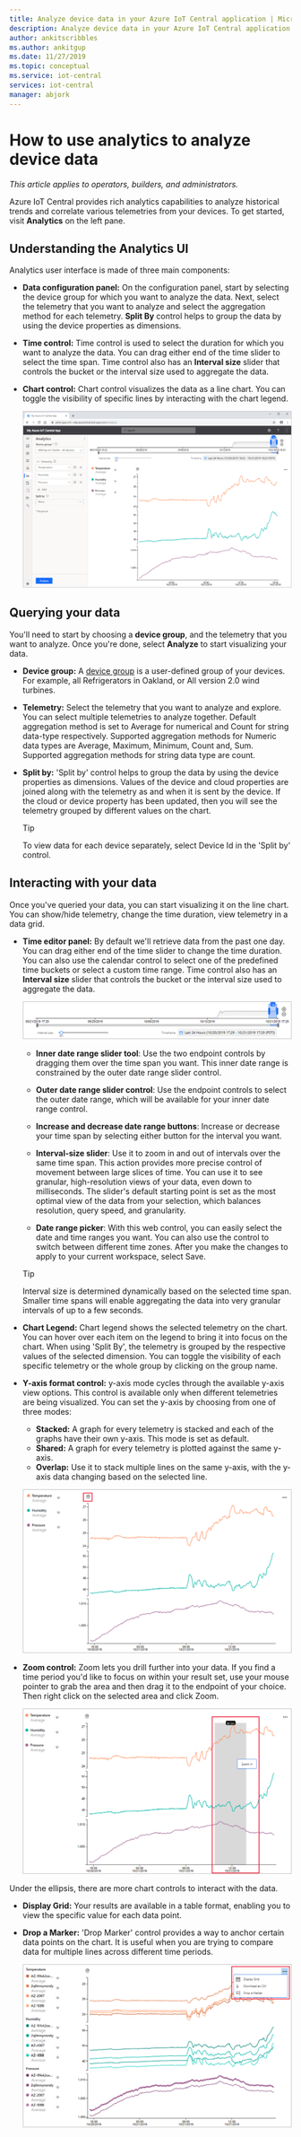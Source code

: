 ```yaml
---
title: Analyze device data in your Azure IoT Central application | Microsoft Docs
description: Analyze device data in your Azure IoT Central application.
author: ankitscribbles
ms.author: ankitgup
ms.date: 11/27/2019
ms.topic: conceptual
ms.service: iot-central
services: iot-central
manager: abjork
---
```


# How to use analytics to analyze device data

*This article applies to operators, builders, and administrators.*



Azure IoT Central provides rich analytics capabilities to analyze historical trends and correlate various telemetries from your devices. To get started, visit **Analytics** on the left pane.

## Understanding the Analytics UI
Analytics user interface is made of three main components:
- **Data configuration panel:** On the configuration panel, start by selecting the device group for which you want to analyze the data. Next, select the telemetry that you want to analyze and select the aggregation method for each telemetry. **Split By** control helps to group the data by using the device properties as dimensions.

- **Time control:** Time control is used to select the duration for which you want to analyze the data. You can drag either end of the time slider to select the time span. Time control also has an **Interval size** slider that controls the bucket or the interval size used to aggregate the data. 

- **Chart control:** Chart control visualizes the data as a line chart. You can toggle the visibility of specific lines by interacting with the chart  legend. 


  ![Analytics UI Overview](media/howto-create-analytics/analyticsui.png)


## Querying your data

You'll need to start by choosing a **device group**, and the telemetry that you want to analyze. Once you're done, select **Analyze** to start visualizing your data.

- **Device group:** A [device group](tutorial-use-device-groups.md) is a user-defined group of your devices. For example, all Refrigerators in Oakland, or All version 2.0 wind turbines.

- **Telemetry:** Select the telemetry that you want to analyze and explore. You can select multiple telemetries to analyze together. Default aggregation method is set to Average for numerical and Count for string data-type respectively. Supported aggregation methods for Numeric data types are Average, Maximum, Minimum, Count and, Sum.  Supported aggregation methods for string data type are count.

- **Split by:** 'Split by' control helps to group the data by using the device properties as dimensions. Values of the device and cloud properties are joined along with the telemetry as and when it is sent by the device. If the cloud or device property has been updated, then you will see the telemetry grouped by different values on the chart.

    > [!TIP]
    > To view data for each device separately, select Device Id in the 'Split by' control.

## Interacting with your data

Once you've queried your data, you can start visualizing it on the line chart. You can show/hide telemetry, change the time duration, view telemetry in a data grid.

- **Time editor panel:** By default we'll retrieve data from the past one day. You can drag either end of the time slider to change the time duration. You can also use the calendar control to select one of the predefined time buckets or select a custom time range. Time control also has an **Interval size** slider that controls the bucket or the interval size used to aggregate the data.

    ![Time Editor](media/howto-create-analytics/timeeditorpanel.png)

    - **Inner date range slider tool**: Use the two endpoint controls by dragging them over the time span you want. This inner date range is constrained by the outer date range slider control.
    
   
    - **Outer date range slider control**: Use the endpoint controls to select the outer date range, which will be available for your inner date range control.

    - **Increase and decrease date range buttons**: Increase or decrease your time span by selecting either button for the interval you want.

    - **Interval-size slider**: Use it to zoom in and out of intervals over the same time span. This action provides more precise control of movement between large slices of time. You can use it to see granular, high-resolution views of your data, even down to milliseconds. The slider's default starting point is set as the most optimal view of the data from your selection, which balances resolution, query speed, and granularity.
    
    - **Date range picker**: With this web control, you can easily select the date and time ranges you want. You can also use the control to switch between different time zones. After you make the changes to apply to your current workspace, select Save.

    > [!TIP]
    > Interval size is determined dynamically based on the selected time span. Smaller time spans will enable aggregating the data into very granular intervals of up to a few seconds.


- **Chart Legend:** Chart legend shows the selected telemetry on the chart. You can hover over each item on the legend to bring it into focus on the chart. When using 'Split By', the telemetry is grouped by the respective values of the selected dimension. You can toggle the visibility of each specific telemetry or the whole group by clicking on the group name.  


- **Y-axis format control:** y-axis mode cycles through the available y-axis view options. This control is available only when different telemetries are being visualized. You can set the y-axis by choosing from one of three modes:

    - **Stacked:** A graph for every telemetry is stacked and each of the graphs have their own y-axis. This mode is set as default.
    - **Shared:** A graph for every telemetry is plotted against the same y-axis.
    - **Overlap:** Use it to stack multiple lines on the same y-axis, with the y-axis data changing based on the selected line.

  ![Arrange data across y-axis with different visualization modes](media/howto-create-analytics/yaxiscontrol.png)

- **Zoom control:** Zoom lets you drill further into your data. If you find a time period you'd like to focus on within your result set, use your mouse pointer to grab the area and then drag it to the endpoint of your choice. Then right click on the selected area and click Zoom.

  ![Zoom into the data](media/howto-create-analytics/zoom.png)

Under the ellipsis, there are more chart controls to interact with the data.

- **Display Grid:** Your results are available in a table format, enabling you to view the specific value for each data point.

- **Drop a Marker:** 'Drop Marker' control provides a way to anchor certain data points on the chart. It is useful when you are trying to compare data for multiple lines across different time periods.

  ![Showing the grid view for your analytics](media/howto-create-analytics/additionalchartcontrols.png)